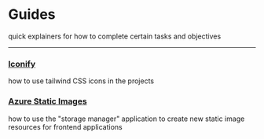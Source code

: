 # Guides

quick explainers for how to complete certain tasks and objectives

---

### [Iconify](./iconify.md)

how to use tailwind CSS icons in the projects

### [Azure Static Images](./azure-static-images.md)

how to use the "storage manager" application to create new static image resources for frontend applications
